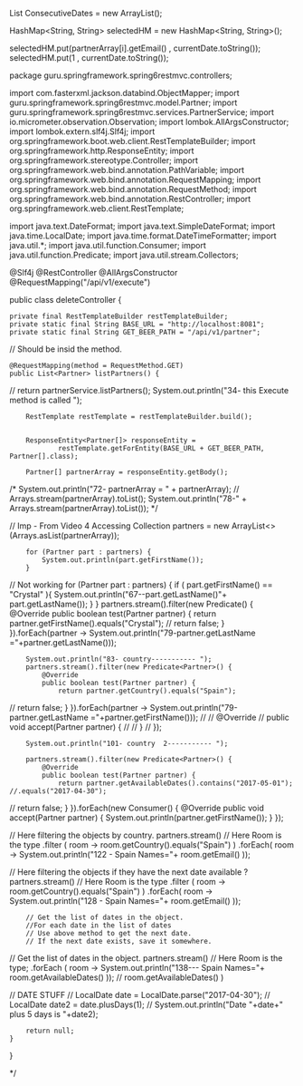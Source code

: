 

List <String> ConsecutiveDates = new ArrayList<String>();

HashMap<String, String> selectedHM = new HashMap<String, String>();


selectedHM.put(partnerArray[i].getEmail()  , currentDate.toString());
selectedHM.put(1 , currentDate.toString());


package guru.springframework.spring6restmvc.controllers;

import com.fasterxml.jackson.databind.ObjectMapper;
import guru.springframework.spring6restmvc.model.Partner;
import guru.springframework.spring6restmvc.services.PartnerService;
import io.micrometer.observation.Observation;
import lombok.AllArgsConstructor;
import lombok.extern.slf4j.Slf4j;
import org.springframework.boot.web.client.RestTemplateBuilder;
import org.springframework.http.ResponseEntity;
import org.springframework.stereotype.Controller;
import org.springframework.web.bind.annotation.PathVariable;
import org.springframework.web.bind.annotation.RequestMapping;
import org.springframework.web.bind.annotation.RequestMethod;
import org.springframework.web.bind.annotation.RestController;
import org.springframework.web.client.RestTemplate;

import java.text.DateFormat;
import java.text.SimpleDateFormat;
import java.time.LocalDate;
import java.time.format.DateTimeFormatter;
import java.util.*;
import java.util.function.Consumer;
import java.util.function.Predicate;
import java.util.stream.Collectors;

@Slf4j
@RestController
@AllArgsConstructor
@RequestMapping("/api/v1/execute")


public class deleteController {


    private final RestTemplateBuilder restTemplateBuilder;
    private static final String BASE_URL = "http://localhost:8081";
    private static final String GET_BEER_PATH = "/api/v1/partner";


// Should be insid the method.


    @RequestMapping(method = RequestMethod.GET)
    public List<Partner> listPartners() {

//        return partnerService.listPartners();
        System.out.println("34- this Execute method is called ");

        RestTemplate restTemplate = restTemplateBuilder.build();


        ResponseEntity<Partner[]> responseEntity =
                restTemplate.getForEntity(BASE_URL + GET_BEER_PATH, Partner[].class);

        Partner[] partnerArray = responseEntity.getBody();


  /*      System.out.println("72-  partnerArray = " + partnerArray);
//        Arrays.stream(partnerArray).toList();
        System.out.println("78-" + Arrays.stream(partnerArray).toList());  */


// Imp -  From Video 4 Accessing
        Collection<Partner> partners = new ArrayList<>(Arrays.asList(partnerArray));

        for (Partner part : partners) {
            System.out.println(part.getFirstName());
        }

//        Not working
        for (Partner part : partners) {
            if ( part.getFirstName() == "Crystal" ){
                System.out.println("67--part.getLastName()"+ part.getLastName());
            }
        }
        partners.stream().filter(new Predicate<Partner>() {
            @Override
            public boolean test(Partner partner) {
                return partner.getFirstName().equals("Crystal");
//                return false;
            }
        }).forEach(partner -> System.out.println("79-partner.getLastName ="+partner.getLastName()));



        System.out.println("83- country----------- ");
        partners.stream().filter(new Predicate<Partner>() {
            @Override
            public boolean test(Partner partner) {
                return partner.getCountry().equals("Spain");
//                return false;
            }
        }).forEach(partner -> System.out.println("79-partner.getLastName ="+partner.getFirstName()));
//
//            @Override
//            public void accept(Partner partner) {
//
//            }
//        });

        System.out.println("101- country  2----------- ");

        partners.stream().filter(new Predicate<Partner>() {
            @Override
            public boolean test(Partner partner) {
                return partner.getAvailableDates().contains("2017-05-01");  //.equals("2017-04-30");
//                return false;
            }
        }).forEach(new Consumer<Partner>() {
            @Override
            public void accept(Partner partner) {
                System.out.println(partner.getFirstName());
            }
        });



//        Here filtering the objects by country.
        partners.stream() // Here Room is the type
                .filter ( room ->  room.getCountry().equals("Spain") )
                .forEach(  room ->  System.out.println("122 - Spain Names="+ room.getEmail() ));


// Here filtering the objects if they have the next date available ?
        partners.stream() // Here Room is the type
                .filter ( room ->  room.getCountry().equals("Spain") )
                .forEach(  room ->  System.out.println("128 - Spain Names="+ room.getEmail() ));


        // Get the list of dates in the object.
        //For each date in the list of dates
        // Use above method to get the next date.
        // If the next date exists, save it somewhere.

// Get the list of dates in the object.
        partners.stream() // Here Room is the type;
                .forEach ( room ->  System.out.println("138--- Spain Names="+ room.getAvailableDates() )); //  room.getAvailableDates() )


// DATE STUFF 
//                    LocalDate date = LocalDate.parse("2017-04-30");
//                    LocalDate date2 = date.plusDays(1);
//                    System.out.println("Date "+date+" plus 5 days is "+date2);



        return null;
    }
}

*/